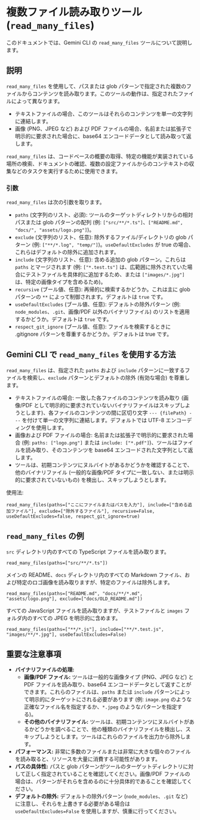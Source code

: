 # 複数ファイル読み取りツール (`read_many_files`)

このドキュメントでは、Gemini CLI の `read_many_files` ツールについて説明します。

## 説明

`read_many_files` を使用して、パスまたは glob パターンで指定された複数のファイルからコンテンツを読み取ります。このツールの動作は、指定されたファイルによって異なります。

- テキストファイルの場合、このツールはそれらのコンテンツを単一の文字列に連結します。
- 画像 (PNG、JPEG など) および PDF ファイルの場合、名前または拡張子で明示的に要求された場合に、base64 エンコードデータとして読み取って返します。

`read_many_files` は、コードベースの概要の取得、特定の機能が実装されている場所の検索、ドキュメントの確認、複数の設定ファイルからのコンテキストの収集などのタスクを実行するために使用できます。

### 引数

`read_many_files` は次の引数を取ります。

- `paths` (文字列のリスト、必須): ツールのターゲットディレクトリからの相対パスまたは glob パターンの配列 (例: `["src/**/*.ts"]`、`["README.md", "docs/", "assets/logo.png"]`)。
- `exclude` (文字列のリスト、任意): 除外するファイル/ディレクトリの glob パターン (例: `["**/*.log", "temp/"]`)。`useDefaultExcludes` が true の場合、これらはデフォルトの除外に追加されます。
- `include` (文字列のリスト、任意): 含める追加の glob パターン。これらは `paths` とマージされます (例: `["*.test.ts"]` は、広範囲に除外されていた場合にテストファイルを具体的に追加するため、または `["images/*.jpg"]` は、特定の画像タイプを含めるため)。
- `recursive` (ブール値、任意): 再帰的に検索するかどうか。これは主に glob パターンの `**` によって制御されます。デフォルトは `true` です。
- `useDefaultExcludes` (ブール値、任意): デフォルトの除外パターン (例: `node_modules`、`.git`、画像/PDF 以外のバイナリファイル) のリストを適用するかどうか。デフォルトは `true` です。
- `respect_git_ignore` (ブール値、任意): ファイルを検索するときに .gitignore パターンを尊重するかどうか。デフォルトは true です。

## Gemini CLI で `read_many_files` を使用する方法

`read_many_files` は、指定された `paths` および `include` パターンに一致するファイルを検索し、`exclude` パターンとデフォルトの除外 (有効な場合) を尊重します。

- テキストファイルの場合: 一致した各ファイルのコンテンツを読み取り (画像/PDF として明示的に要求されていないバイナリファイルはスキップしようとします)、各ファイルのコンテンツの間に区切り文字 `--- {filePath} ---` を付けて単一の文字列に連結します。デフォルトでは UTF-8 エンコーディングを使用します。
- 画像および PDF ファイルの場合: 名前または拡張子で明示的に要求された場合 (例: `paths: ["logo.png"]` または `include: ["*.pdf"]`)、ツールはファイルを読み取り、そのコンテンツを base64 エンコードされた文字列として返します。
- ツールは、初期コンテンツにヌルバイトがあるかどうかを確認することで、他のバイナリファイル (一般的な画像/PDF タイプに一致しない、または明示的に要求されていないもの) を検出し、スキップしようとします。

使用法:

```
read_many_files(paths=["ここにファイルまたはパスを入力"], include=["含める追加ファイル"], exclude=["除外するファイル"], recursive=False, useDefaultExcludes=false, respect_git_ignore=true)
```

## `read_many_files` の例

`src` ディレクトリ内のすべての TypeScript ファイルを読み取ります。

```
read_many_files(paths=["src/**/*.ts"])
```

メインの README、`docs` ディレクトリ内のすべての Markdown ファイル、および特定のロゴ画像を読み取りますが、特定のファイルは除外します。

```
read_many_files(paths=["README.md", "docs/**/*.md", "assets/logo.png"], exclude=["docs/OLD_README.md"])
```

すべての JavaScript ファイルを読み取りますが、テストファイルと `images` フォルダ内のすべての JPEG を明示的に含めます。

```
read_many_files(paths=["**/*.js"], include=["**/*.test.js", "images/**/*.jpg"], useDefaultExcludes=False)
```

## 重要な注意事項

- **バイナリファイルの処理:**
  - **画像/PDF ファイル:** ツールは一般的な画像タイプ (PNG、JPEG など) と PDF ファイルを読み取り、base64 エンコードデータとして返すことができます。これらのファイルは、`paths` または `include` パターンによって明示的にターゲットにされる必要があります (例: `image.png` のような正確なファイル名を指定するか、`*.jpeg` のようなパターンを指定する)。
  - **その他のバイナリファイル:** ツールは、初期コンテンツにヌルバイトがあるかどうかを調べることで、他の種類のバイナリファイルを検出し、スキップしようとします。ツールはこれらのファイルを出力から除外します。
- **パフォーマンス:** 非常に多数のファイルまたは非常に大きな個々のファイルを読み取ると、リソースを大量に消費する可能性があります。
- **パスの具体性:** パスと glob パターンがツールのターゲットディレクトリに対して正しく指定されていることを確認してください。画像/PDF ファイルの場合は、パターンがそれらを含めるのに十分具体的であることを確認してください。
- **デフォルトの除外:** デフォルトの除外パターン (`node_modules`、`.git` など) に注意し、それらを上書きする必要がある場合は `useDefaultExcludes=False` を使用しますが、慎重に行ってください。